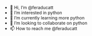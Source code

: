 - 👋 Hi, I’m @feraducatt
- 👀 I’m interested in python
- 🌱 I’m currently learning more python
- 💞️ I’m looking to collaborate on python
- 📫 How to reach me @feraducatt

<!---
feraducatt/feraducatt is a ✨ special ✨ repository because its `README.md` (this file) appears on your GitHub profile.
You can click the Preview link to take a look at your changes.
--->
